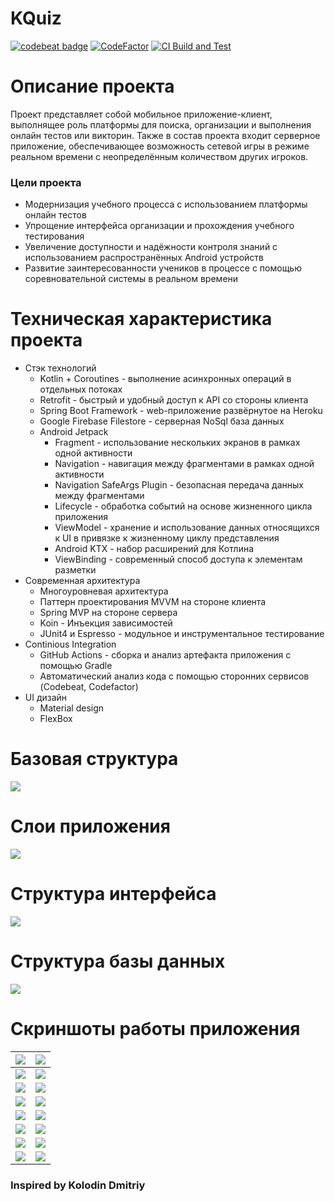 # KQuiz
[![codebeat badge](https://codebeat.co/badges/532250f5-5bb9-4a9d-97ee-a658e19caddf)](https://codebeat.co/projects/github-com-albatovk-kquiz-master) [![CodeFactor](https://www.codefactor.io/repository/github/albatovk/kquiz/badge)](https://www.codefactor.io/repository/github/albatovk/kquiz)
[![CI Build and Test](https://github.com/AlbatovK/KQuiz/actions/workflows/main.yml/badge.svg)](https://github.com/AlbatovK/KQuiz/actions/workflows/main.yml)
# Описание проекта
Проект представляет собой мобильное приложение-клиент, выполнящее роль платформы для поиска, организации и выполнения онлайн тестов или викторин. Также в состав проекта входит серверное приложение, обеспечивающее возможность сетевой игры в режиме реальном времени с неопределённым количеством других игроков.
### Цели проекта
* Модернизация учебного процесса с использованием платформы онлайн тестов
* Упрощение интерфейса организации и прохождения учебного тестирования
* Увеличение доступности и надёжности контроля знаний с использованием распространённых Android устройств
* Развитие заинтересованности учеников в процессе с помощью соревновательной системы в реальном времени
# Техническая характеристика проекта
 * Стэк технологий
    * Kotlin + Coroutines - выполнение асинхронных операций в отдельных потоках
    * Retrofit - быстрый и удобный доступ к API со стороны клиента
    * Spring Boot Framework - web-приложение развёрнутое на Heroku
    * Google Firebase Filestore - серверная NoSql база данных
    * Android Jetpack
        * Fragment - использование нескольких экранов в рамках одной активности
        * Navigation - навигация между фрагментами в рамках одной активности
        * Navigation SafeArgs Plugin - безопасная передача данных между фрагментами
        * Lifecycle - обработка событий на основе жизненного цикла приложения
        * ViewModel - хранение и использование данных относящихся к UI в привязке к жизненному циклу представления
        * Android KTX - набор расширений для Котлина
        * ViewBinding - современный способ доступа к элементам разметки
* Современная архитектура
    * Многоуровневая архитектура
    * Паттерн проектирования MVVM на стороне клиента
    * Spring MVP на стороне сервера
    * Koin - Инъекция зависимостей
    * JUnit4 и Espresso - модульное и инструментальное тестирование
* Continious Integration
  * GitHub Actions - сборка и анализ артефакта приложения с помощью Gradle
  * Автоматический анализ кода с помощью сторонних сервисов (Codebeat, Codefactor)
* UI дизайн
    * Material design
    * FlexBox

# Базовая структура
![](https://github.com/AlbatovK/KQuiz/blob/master/assets/circles.drawio.svg?raw=true)

# Слои приложения
![](https://github.com/AlbatovK/KQuiz/blob/master/assets/layers.drawio.svg?raw=true)

# Структура интерфейса
![](https://github.com/AlbatovK/KQuiz/blob/master/assets/app_structure.drawio.svg?raw=true)

# Структура базы данных
![](https://github.com/AlbatovK/KQuiz/blob/master/assets/db_export.drawio.svg?raw=true)

# Скриншоты работы приложения
 ![](https://github.com/AlbatovK/KQuiz/blob/master/assets/enter.jpeg?raw=true)       | ![](https://github.com/AlbatovK/KQuiz/blob/master/assets/list.jpeg?raw=true)       |
| -------------- | -------------- |
| ![](https://github.com/AlbatovK/KQuiz/blob/master/assets/search_1.jpeg?raw=true)   | ![](https://github.com/AlbatovK/KQuiz/blob/master/assets/search_2.jpeg?raw=true)    |
| ![](https://github.com/AlbatovK/KQuiz/blob/master/assets/name_host.jpeg?raw=true) | ![](https://github.com/AlbatovK/KQuiz/blob/master/assets/host.jpeg?raw=true) |
![](https://github.com/AlbatovK/KQuiz/blob/master/assets/host_info.jpeg?raw=true) | ![](https://github.com/AlbatovK/KQuiz/blob/master/assets/name_client.jpeg?raw=true)
![](https://github.com/AlbatovK/KQuiz/blob/master/assets/client_ex.jpeg?raw=true) | ![](https://github.com/AlbatovK/KQuiz/blob/master/assets/client.jpeg?raw=true)
![](https://github.com/AlbatovK/KQuiz/blob/master/assets/ex_1.jpeg?raw=true) | ![](https://github.com/AlbatovK/KQuiz/blob/master/assets/ex_2.jpeg?raw=true)
![](https://github.com/AlbatovK/KQuiz/blob/master/assets/ex_3.jpeg?raw=true) | ![](https://github.com/AlbatovK/KQuiz/blob/master/assets/res_1.jpeg?raw=true)
![](https://github.com/AlbatovK/KQuiz/blob/master/assets/res_2.jpeg?raw=true) | ![](https://github.com/AlbatovK/KQuiz/blob/master/assets/res_3.jpeg?raw=true)
### Inspired by Kolodin Dmitriy
